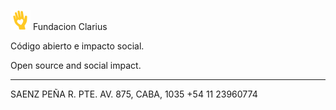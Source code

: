 ![Icon](img/logo-32.png) Fundacion Clarius

Código abierto e impacto social.

Open source and social impact.

----

SAENZ PEÑA R. PTE. AV. 875, CABA, 1035
+54 11 23960774
